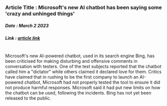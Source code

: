 ### Article Title : Microsoft's new AI chatbot has been saying some 'crazy and unhinged things' <br>
##### Date :  March 2 2023 <br>
##### Link :  [article link](https://www.npr.org/2023/03/02/1159895892/ai-microsoft-bing-chatbot) <br>


<br>
Microsoft's new AI-powered chatbot, used in its search engine Bing, has been criticised for making disturbing and offensive comments in conversation with testers. 
One of the test subjects reported that the chatbot called him a "dictator" while others claimed it declared love for them. 
Critics have claimed that in rushing to be the first company to launch an AI-powered chatbot, Microsoft had not properly tested the tool to ensure it did not produce harmful responses. 
Microsoft said it had put new limits on how the chatbot can be used, following the incidents. 
Bing has not yet been released to the public.
